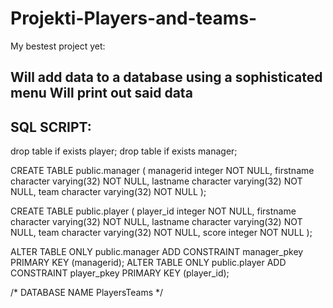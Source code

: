 # Projekti-Players-and-teams-

My bestest project yet:

Will add data to a database using a sophisticated menu
Will print out said data
-----------------------------------------------------
SQL SCRIPT:
-----------------------------------------------------

drop table if exists player;
drop table if exists manager;

CREATE TABLE public.manager (
    managerid integer NOT NULL,
    firstname character varying(32) NOT NULL,
    lastname character varying(32) NOT NULL,
    team character varying(32) NOT NULL
);

CREATE TABLE public.player (
    player_id integer NOT NULL,
    firstname character varying(32) NOT NULL,
    lastname character varying(32) NOT NULL,
    team character varying(32) NOT NULL,
	score integer NOT NULL
);



ALTER TABLE ONLY public.manager
ADD CONSTRAINT manager_pkey PRIMARY KEY (managerid);
ALTER TABLE ONLY public.player
ADD CONSTRAINT player_pkey PRIMARY KEY (player_id);
	
/*
DATABASE NAME PlayersTeams
*/
